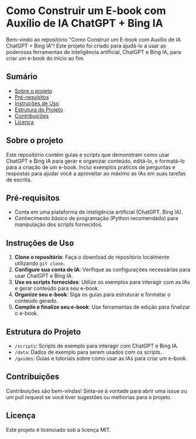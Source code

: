 # Como Construir um E-book com Auxílio de IA ChatGPT + Bing IA

Bem-vindo ao repositório "Como Construir um E-book com Auxílio de IA ChatGPT + Bing IA"! Este projeto foi criado para ajudá-lo a usar as poderosas ferramentas de inteligência artificial, ChatGPT e Bing IA, para criar um e-book do início ao fim.

## Sumário

- [Sobre o projeto](#sobre-o-projeto)
- [Pré-requisitos](#pré-requisitos)
- [Instruções de Uso](#instruções-de-uso)
- [Estrutura do Projeto](#estrutura-do-projeto)
- [Contribuições](#contribuições)
- [Licença](#licença)

## Sobre o projeto

Este repositório contém guias e scripts que demonstram como usar ChatGPT e Bing IA para gerar e organizar conteúdo, editá-lo, e formatá-lo para a criação de um e-book. Inclui exemplos práticos de perguntas e respostas para ajudar você a aproveitar ao máximo as IAs em suas tarefas de escrita.

## Pré-requisitos

- Conta em uma plataforma de inteligência artificial (ChatGPT, Bing IA).
- Conhecimento básico de programação (Python recomendado) para manipulação dos scripts fornecidos.

## Instruções de Uso

1. **Clone o repositório**: Faça o download do repositório localmente utilizando `git clone`.
2. **Configure sua conta de IA**: Verifique as configurações necessárias para usar ChatGPT e Bing IA.
3. **Use os scripts fornecidos**: Utilize os exemplos para interagir com as IAs e gerar conteúdo para seu e-book.
4. **Organize seu e-book**: Siga os guias para estruturar e formatar o conteúdo gerado.
5. **Compile e finalize seu e-book**: Use ferramentas de edição para finalizar o e-book.

## Estrutura do Projeto

- `/scripts`: Scripts de exemplo para interagir com ChatGPT e Bing IA.
- `/data`: Dados de exemplo para serem usados com os scripts.
- `/guides`: Guias e tutoriais sobre como usar as IAs para criar um e-book.

## Contribuições

Contribuições são bem-vindas! Sinta-se à vontade para abrir uma issue ou um pull request se você tiver sugestões ou melhorias para o projeto.

## Licença

Este projeto é licenciado sob a licença MIT.
